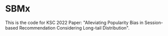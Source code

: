 # SBMx
This is the code for KSC 2022 Paper: "Alleviating Popularity Bias in Session-based Recommendation Considering Long-tail Distribution".
